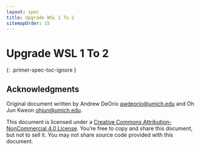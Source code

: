 ```yaml
---
layout: spec
title: Upgrade WSL 1 To 2
sitemapOrder: 15
---
```


Upgrade WSL 1 To 2
================================
{: .primer-spec-toc-ignore }



## Acknowledgments
Original document written by Andrew DeOrio awdeorio@umich.edu and Oh Jun Kweon ohjun@umich.edu.

This document is licensed under a [Creative Commons Attribution-NonCommercial 4.0 License](https://creativecommons.org/licenses/by-nc/4.0/). You’re free to copy and share this document, but not to sell it. You may not share source code provided with this document.
